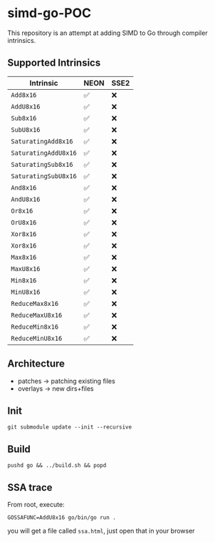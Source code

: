 # simd-go-POC

This repository is an attempt at adding SIMD to Go through compiler intrinsics.

## Supported Intrinsics

| Intrinsic            | NEON               | SSE2 |
|----------------------|--------------------|------|
| `Add8x16`            | :white_check_mark: | :x:  |
| `AddU8x16`           | :white_check_mark: | :x:  |
| `Sub8x16`            | :white_check_mark: | :x:  |
| `SubU8x16`           | :white_check_mark: | :x:  |
| `SaturatingAdd8x16`  | :white_check_mark: | :x:  |
| `SaturatingAddU8x16` | :white_check_mark: | :x:  |
| `SaturatingSub8x16`  | :white_check_mark: | :x:  |
| `SaturatingSubU8x16` | :white_check_mark: | :x:  |
| `And8x16`            | :white_check_mark: | :x:  |
| `AndU8x16`           | :white_check_mark: | :x:  |
| `Or8x16`             | :white_check_mark: | :x:  |
| `OrU8x16`            | :white_check_mark: | :x:  |
| `Xor8x16`            | :white_check_mark: | :x:  |
| `Xor8x16`            | :white_check_mark: | :x:  |
| `Max8x16`            | :white_check_mark: | :x:  |
| `MaxU8x16`           | :white_check_mark: | :x:  |
| `Min8x16`            | :white_check_mark: | :x:  |
| `MinU8x16`           | :white_check_mark: | :x:  |
| `ReduceMax8x16`      | :white_check_mark: | :x:  |
| `ReduceMaxU8x16`     | :white_check_mark: | :x:  |
| `ReduceMin8x16`      | :white_check_mark: | :x:  |
| `ReduceMinU8x16`     | :white_check_mark: | :x:  |

## Architecture

- patches -> patching existing files
- overlays -> new dirs+files

## Init

```
git submodule update --init --recursive
```

## Build

```
pushd go && ../build.sh && popd
```

## SSA trace

From root, execute:

```
GOSSAFUNC=AddU8x16 go/bin/go run .
```

you will get a file called `ssa.html`, just open that in your browser
